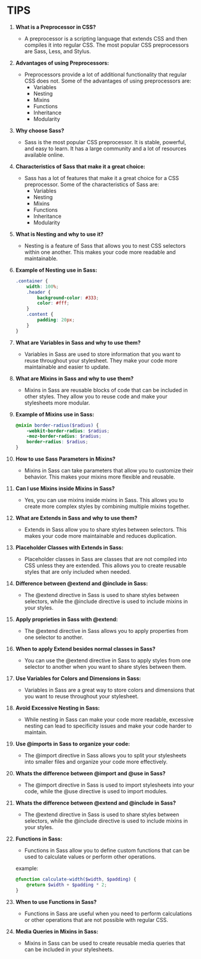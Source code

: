 # TIPS

1. **What is a Preprocessor in CSS?**
    - A preprocessor is a scripting language that extends CSS and then compiles it into regular CSS. The most popular CSS preprocessors are Sass, Less, and Stylus.

2. **Advantages of using Preprocessors:**
    - Preprocessors provide a lot of additional functionality that regular CSS does not. Some of the advantages of using preprocessors are:
        - Variables
        - Nesting
        - Mixins
        - Functions
        - Inheritance
        - Modularity

3. **Why choose Sass?**
    - Sass is the most popular CSS preprocessor. It is stable, powerful, and easy to learn. It has a large community and a lot of resources available online.

4. **Characteristics of Sass that make it a great choice:**
    - Sass has a lot of features that make it a great choice for a CSS preprocessor. Some of the characteristics of Sass are:
        - Variables
        - Nesting
        - Mixins
        - Functions
        - Inheritance
        - Modularity

5. **What is Nesting and why to use it?**
    - Nesting is a feature of Sass that allows you to nest CSS selectors within one another. This makes your code more readable and maintainable.

6. **Example of Nesting use in Sass:**
    ```scss
    .container {
        width: 100%;
        .header {
            background-color: #333;
            color: #fff;
        }
        .content {
            padding: 20px;
        }
    }
    ```

7. **What are Variables in Sass and why to use them?**
    - Variables in Sass are used to store information that you want to reuse throughout your stylesheet. They make your code more maintainable and easier to update.

8. **What are Mixins in Sass and why to use them?**
    - Mixins in Sass are reusable blocks of code that can be included in other styles. They allow you to reuse code and make your stylesheets more modular.

9. **Example of Mixins use in Sass:**
    ```scss
    @mixin border-radius($radius) {
        -webkit-border-radius: $radius;
        -moz-border-radius: $radius;
        border-radius: $radius;
    }
    ```
10. **How to use Sass Parameters in Mixins?**
    - Mixins in Sass can take parameters that allow you to customize their behavior. This makes your mixins more flexible and reusable.

11. **Can I use Mixins inside Mixins in Sass?**
    - Yes, you can use mixins inside mixins in Sass. This allows you to create more complex styles by combining multiple mixins together.

12. **What are Extends in Sass and why to use them?**
    - Extends in Sass allow you to share styles between selectors. This makes your code more maintainable and reduces duplication.

13. **Placeholder Classes with Extends in Sass:**
    - Placeholder classes in Sass are classes that are not compiled into CSS unless they are extended. This allows you to create reusable styles that are only included when needed.

14. **Difference between @extend and @include in Sass:**
    - The @extend directive in Sass is used to share styles between selectors, while the @include directive is used to include mixins in your styles.

15. **Apply proprieties in Sass with @extend:**
    - The @extend directive in Sass allows you to apply properties from one selector to another. 

15. **When to apply Extend besides normal classes in Sass?**
    - You can use the @extend directive in Sass to apply styles from one selector to another when you want to share styles between them.

16. **Use Variables for Colors and Dimensions in Sass:**
    - Variables in Sass are a great way to store colors and dimensions that you want to reuse throughout your stylesheet.

17. **Avoid Excessive Nesting in Sass:**
    - While nesting in Sass can make your code more readable, excessive nesting can lead to specificity issues and make your code harder to maintain.

18. **Use @imports in Sass to organize your code:**
    - The @import directive in Sass allows you to split your stylesheets into smaller files and organize your code more effectively.

19. **Whats the difference between @import and @use in Sass?**
    - The @import directive in Sass is used to import stylesheets into your code, while the @use directive is used to import modules.

20. **Whats the difference between @extend and @include in Sass?**
    - The @extend directive in Sass is used to share styles between selectors, while the @include directive is used to include mixins in your styles.

21. **Functions in Sass:**
    - Functions in Sass allow you to define custom functions that can be used to calculate values or perform other operations.

    example:
    ```scss
    @function calculate-width($width, $padding) {
        @return $width + $padding * 2;
    }
    ```

22. **When to use Functions in Sass?**
    - Functions in Sass are useful when you need to perform calculations or other operations that are not possible with regular CSS.

23. **Media Queries in Mixins in Sass:**
    - Mixins in Sass can be used to create reusable media queries that can be included in your stylesheets.

